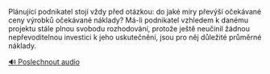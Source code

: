 
Plánující podnikatel stojí vždy před otázkou: do jaké míry převýší očekávané ceny výrobků očekávané náklady? Má-li podnikatel vzhledem k danému projektu stále plnou svobodu rozhodování, protože ještě neučinil žádnou nepřevoditelnou investici k jeho uskutečnění, jsou pro něj důležité průměrné náklady.

[🔊 Poslechnout audio](/data/7-paragraphs/audio/chapter_62/para_008-Plnujc-podnikatel-stoj-vdy-ped-otzkou-do-j.mp3)
